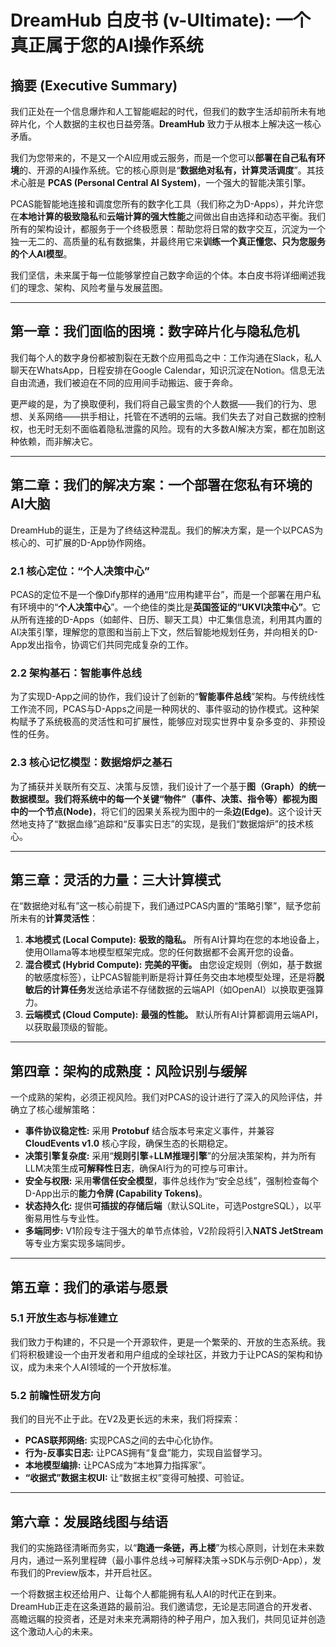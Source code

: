 # DreamHub 白皮书 (v-Ultimate): 一个真正属于您的AI操作系统

## 摘要 (Executive Summary)

我们正处在一个信息爆炸和人工智能崛起的时代，但我们的数字生活却前所未有地碎片化，个人数据的主权也日益旁落。**DreamHub** 致力于从根本上解决这一核心矛盾。

我们为您带来的，不是又一个AI应用或云服务，而是一个您可以**部署在自己私有环境**的、开源的AI操作系统。它的核心原则是“**数据绝对私有，计算灵活调度**”。其技术心脏是 **PCAS (Personal Central AI System)**，一个强大的智能决策引擎。

PCAS能智能地连接和调度您所有的数字化工具（我们称之为D-Apps），并允许您在**本地计算的极致隐私**和**云端计算的强大性能**之间做出自由选择和动态平衡。我们所有的架构设计，都服务于一个终极愿景：帮助您将日常的数字交互，沉淀为一个独一无二的、高质量的私有数据集，并最终用它来**训练一个真正懂您、只为您服务的个人AI模型**。

我们坚信，未来属于每一位能够掌控自己数字命运的个体。本白皮书将详细阐述我们的理念、架构、风险考量与发展蓝图。

---
## 第一章：我们面临的困境：数字碎片化与隐私危机

我们每个人的数字身份都被割裂在无数个应用孤岛之中：工作沟通在Slack，私人聊天在WhatsApp，日程安排在Google Calendar，知识沉淀在Notion。信息无法自由流通，我们被迫在不同的应用间手动搬运、疲于奔命。

更严峻的是，为了换取便利，我们将自己最宝贵的个人数据——我们的行为、思想、关系网络——拱手相让，托管在不透明的云端。我们失去了对自己数据的控制权，也无时无刻不面临着隐私泄露的风险。现有的大多数AI解决方案，都在加剧这种依赖，而非解决它。

---
## 第二章：我们的解决方案：一个部署在您私有环境的AI大脑

DreamHub的诞生，正是为了终结这种混乱。我们的解决方案，是一个以PCAS为核心的、可扩展的D-App协作网络。

### 2.1 核心定位：“个人决策中心”
PCAS的定位不是一个像Dify那样的通用“应用构建平台”，而是一个部署在用户私有环境中的“**个人决策中心**”。一个绝佳的类比是**英国签证的“UKVI决策中心”**。它从所有连接的D-Apps（如邮件、日历、聊天工具）中汇集信息流，利用其内置的AI决策引擎，理解您的意图和当前上下文，然后智能地规划任务，并向相关的D-App发出指令，协调它们共同完成复杂的工作。

### 2.2 架构基石：智能事件总线
为了实现D-App之间的协作，我们设计了创新的“**智能事件总线**”架构。与传统线性工作流不同，PCAS与D-Apps之间是一种网状的、事件驱动的协作模式。这种架构赋予了系统极高的灵活性和可扩展性，能够应对现实世界中复杂多变的、非预设性的任务。

### 2.3 核心记忆模型：数据熔炉之基石
为了捕获并关联所有交互、决策与反馈，我们设计了一个基于**图（Graph）**的统一数据模型。我们将系统中的每一个关键“物件”（事件、决策、指令等）都视为图中的一个**节点(Node)**，将它们的因果关系视为图中的一条**边(Edge)**。这个设计天然地支持了“数据血缘”追踪和“反事实日志”的实现，是我们“数据熔炉”的技术核心。

---
## 第三章：灵活的力量：三大计算模式

在“数据绝对私有”这一核心前提下，我们通过PCAS内置的“策略引擎”，赋予您前所未有的**计算灵活性**：

1.  **本地模式 (Local Compute):** **极致的隐私。** 所有AI计算均在您的本地设备上，使用Ollama等本地模型框架完成。您的任何数据都不会离开您的设备。
2.  **混合模式 (Hybrid Compute):** **完美的平衡。** 由您设定规则（例如，基于数据的敏感度标签），让PCAS智能判断是将计算任务交由本地模型处理，还是将**脱敏后的计算任务**发送给承诺不存储数据的云端API（如OpenAI）以换取更强算力。
3.  **云端模式 (Cloud Compute):** **最强的性能。** 默认所有AI计算都调用云端API，以获取最顶级的智能。

---
## 第四章：架构的成熟度：风险识别与缓解

一个成熟的架构，必须正视风险。我们对PCAS的设计进行了深入的风险评估，并确立了核心缓解策略：

*   **事件协议稳定性:** 采用 **Protobuf** 结合版本号来定义事件，并兼容 **CloudEvents v1.0** 核心字段，确保生态的长期稳定。
*   **决策引擎复杂度:** 采用“**规则引擎**+**LLM推理引擎**”的分层决策架构，并为所有LLM决策生成**可解释性日志**，确保AI行为的可控与可审计。
*   **安全与权限:** 采用**零信任安全模型**，事件总线作为“安全总线”，强制检查每个D-App出示的**能力令牌 (Capability Tokens)**。
*   **状态持久化:** 提供**可插拔的存储后端**（默认SQLite，可选PostgreSQL），以平衡易用性与专业性。
*   **多端同步:** V1阶段专注于强大的单节点体验，V2阶段将引入**NATS JetStream**等专业方案实现多端同步。

---
## 第五章：我们的承诺与愿景

### 5.1 开放生态与标准建立
我们致力于构建的，不只是一个开源软件，更是一个繁荣的、开放的生态系统。我们将积极建设一个由开发者和用户组成的全球社区，并致力于让PCAS的架构和协议，成为未来个人AI领域的一个开放标准。

### 5.2 前瞻性研发方向
我们的目光不止于此。在V2及更长远的未来，我们将探索：
*   **PCAS联邦网络:** 实现PCAS之间的去中心化协作。
*   **行为-反事实日志:** 让PCAS拥有“复盘”能力，实现自监督学习。
*   **本地模型编排:** 让PCAS成为“本地算力指挥家”。
*   **“收据式”数据主权UI:** 让“数据主权”变得可触摸、可验证。

---
## 第六章：发展路线图与结语

我们的实施路径清晰而务实，以“**跑通一条链，再上楼**”为核心原则，计划在未来数月内，通过一系列里程碑（最小事件总线->可解释决策->SDK与示例D-App），发布我们的Preview版本，并开启社区。

一个将数据主权还给用户、让每个人都能拥有私人AI的时代正在到来。DreamHub正走在这条道路的最前沿。我们邀请您，无论是志同道合的开发者、高瞻远瞩的投资者，还是对未来充满期待的种子用户，加入我们，共同见证并创造这个激动人心的未来。